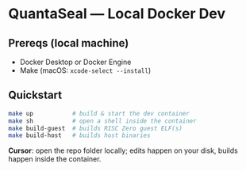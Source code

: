 # QuantaSeal — Local Docker Dev

## Prereqs (local machine)
- Docker Desktop or Docker Engine
- Make (macOS: `xcode-select --install`)

## Quickstart
```bash
make up           # build & start the dev container
make sh           # open a shell inside the container
make build-guest  # builds RISC Zero guest ELF(s)
make build-host   # builds host binaries
```

**Cursor**: open the repo folder locally; edits happen on your disk, builds happen inside the container.